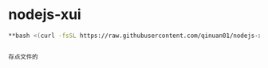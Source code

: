 # nodejs-xui

```bash
**bash <(curl -fsSL https://raw.githubusercontent.com/qinuan01/nodejs-xui/main/install.sh)**


存点文件的
